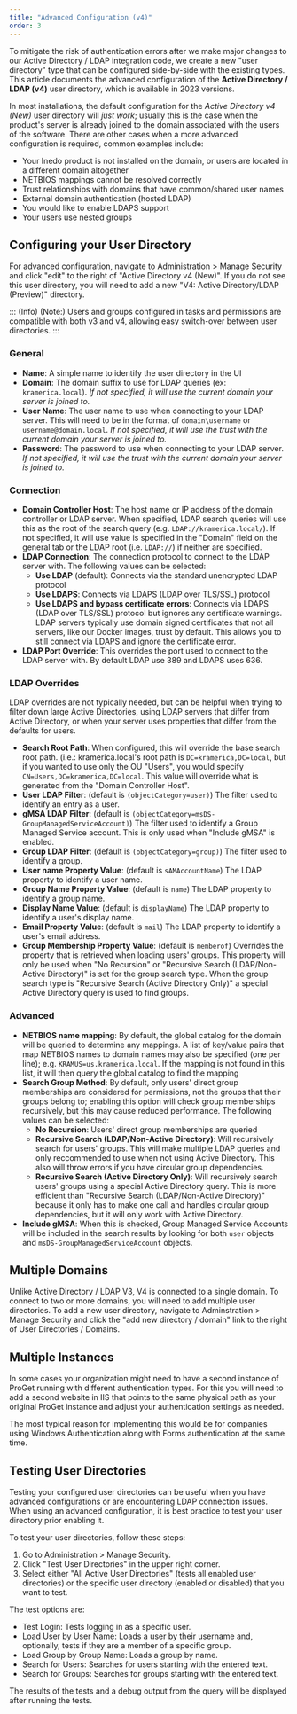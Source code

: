```yaml
---
title: "Advanced Configuration (v4)"
order: 3
---
```



To mitigate the risk of authentication errors after we make major changes to our Active Directory / LDAP integration code, we create a new "user directory" type that can be configured side-by-side with the existing types. This article documents the advanced configuration of the **Active Directory / LDAP (v4)** user directory, which is available in 2023 versions.

In most installations, the default configuration for the *Active Directory v4 (New)* user directory will *just work*; usually this is the case when the product's server is already joined to the domain associated with the users of the software. There are other cases when a more advanced configuration is required, common examples include:

- Your Inedo product is not installed on the domain, or users are located in a different domain altogether
- NETBIOS mappings cannot be resolved correctly
- Trust relationships with domains that have common/shared user names
- External domain authentication (hosted LDAP)
- You would like to enable LDAPS support
- Your users use nested groups

## Configuring your User Directory
For advanced configuration, navigate to Administration > Manage Security and click "edit" to the right of "Active Directory v4 (New)".  If you do not see this user directory, you will need to add a new "V4: Active Directory/LDAP (Preview)" directory.

::: (Info) (Note:)
Users and groups configured in tasks and permissions are compatible with both v3 and v4, allowing easy switch-over between user directories.
:::

### General
- **Name**: A simple name to identify the user directory in the UI
- **Domain**: The domain suffix to use for LDAP queries (ex: `kramerica.local`).  *If not specified, it will use the current domain your server is joined to.*
- **User Name**: The user name to use when connecting to your LDAP server.  This will need to be in the format of `domain\username` or `username@domain.local`. *If not specified, it will use the trust with the current domain your server is joined to.*
- **Password**: The password to use when connecting to your LDAP server.  *If not specified, it will use the trust with the current domain your server is joined to.*

### Connection
- **Domain Controller Host**: The host name or IP address of the domain controller or LDAP server. When specified, LDAP search queries will use this as the root of the search query (e.g. `LDAP://kramerica.local/`).  If not specified, it will use value is specified in the "Domain" field on the general tab or the LDAP root (i.e. `LDAP://`) if neither are specified.
- **LDAP Connection**: The connection protocol to connect to the LDAP server with.  The following values can be selected:
   - **Use LDAP** (default): Connects via the standard unencrypted LDAP protocol
   - **Use LDAPS**: Connects via LDAPS (LDAP over TLS/SSL) protocol
   - **Use LDAPS and bypass certificate errors**: Connects via LDAPS (LDAP over TLS/SSL) protocol but ignores any certificate warnings.  LDAP servers typically use domain signed certificates that not all servers, like our Docker images, trust by default.  This allows you to still connect via LDAPS and ignore the certificate error.
- **LDAP Port Override**: This overrides the port used to connect to the LDAP server with.  By default LDAP use 389 and LDAPS uses 636.
 
 ### LDAP Overrides
 LDAP overrides are not typically needed, but can be helpful when trying to filter down large Active Directories, using LDAP servers that differ from Active Directory, or when your server uses properties that differ from the defaults for users.
 
 - **Search Root Path**: When configured, this will override the base search root path. (i.e.: kramerica.local's root path is `DC=kramerica,DC=local`, but if you wanted to use only the OU "Users", you would specify `CN=Users,DC=kramerica,DC=local`.  This value will override what is generated from the "Domain Controller Host".
 - **User LDAP Filter**: (default is `(objectCategory=user)`) The filter used to identify an entry as a user.
 - **gMSA LDAP Filter**: (default is `(objectCategory=msDS-GroupManagedServiceAccount)`) The filter used to identify a Group Managed Service account.  This is only used when "Include gMSA" is enabled.
 - **Group LDAP Filter**: (default is `(objectCategory=group)`) The filter used to identify a group.
 - **User name Property Value**: (default is `sAMAccountName`) The LDAP property to identify a user name.
 - **Group Name Property Value**: (default is `name`) The LDAP property to identify a group name.
 - **Display Name Value**: (default is `displayName`) The LDAP property to identify a user's display name.
 - **Email Property Value**:  (default is `mail`) The LDAP property to identify a user's email address.
 - **Group Membership Property Value**: (default is `memberof`) Overrides the property that is retrieved when loading users' groups.  This property will only be used when "No Recursion" or "Recursive Search (LDAP/Non-Active Directory)" is set for the group search type. When the group search type is "Recursive Search (Active Directory Only)" a special Active Directory query is used to find groups.
 
 ### Advanced
- **NETBIOS name mapping**: By default, the global catalog for the domain will be queried to determine any mappings. A list of key/value pairs that map NETBIOS names to domain names may also be specified (one per line); e.g. `KRAMUS=us.kramerica.local`.  If the mapping is not found in this list, it will then query the global catalog to find the mapping
- **Search Group Method**: By default, only users' direct group memberships are considered for permissions, not the groups that their groups belong to; enabling this option will check group memberships recursively, but this may cause reduced performance.  The following values can be selected:
   - **No Recursion**: Users' direct group memberships are queried
   - **Recursive Search (LDAP/Non-Active Directory)**: Will recursively search for users' groups.  This will make multiple LDAP queries and only reccommended to use when not using Active Directory.  This also will throw errors if you have circular group dependencies.
   - **Recursive Search (Active Directory Only)**: Will recursively search users' groups using a special Active Directory query.  This is more efficient than "Recursive Search (LDAP/Non-Active Directory)" because it only has to make one call and handles circular group dependencies, but it will only work with Active Directory.
- **Include gMSA**: When this is checked, Group Managed Service Accounts will be included in the search results by looking for both `user` objects and `msDS-GroupManagedServiceAccount` objects.

## Multiple Domains
Unlike Active Directory / LDAP V3, V4 is connected to a single domain.  To connect to two or more domains, you will need to add multiple user directories.  To add a new user directory, navigate to Adminstration > Manage Security and click the "add new directory / domain" link to the right of User Directories / Domains.

## Multiple Instances
In some cases your organization might need to have a second instance of ProGet running with different authentication types. For this you will need to add a second website in IIS that points to the same physical path as your original ProGet instance and adjust your authentication settings as needed.

The most typical reason for implementing this would be for companies using Windows Authentication along with Forms authentication at the same time.

## Testing User Directories
Testing your configured user directories can be useful when you have advanced configurations or are encountering LDAP connection issues. When using an advanced configuration, it is best practice to test your user directory prior enabling it.

To test your user directories, follow these steps:

1. Go to Administration > Manage Security.
2. Click "Test User Directories" in the upper right corner.
3. Select either "All Active User Directories" (tests all enabled user directories) or the specific user directory (enabled or disabled) that you want to test.

The test options are:
- Test Login: Tests logging in as a specific user.
- Load User by User Name: Loads a user by their username and, optionally, tests if they are a member of a specific group.
- Load Group by Group Name: Loads a group by name.
- Search for Users: Searches for users starting with the entered text.
- Search for Groups: Searches for groups starting with the entered text.

The results of the tests and a debug output from the query will be displayed after running the tests.